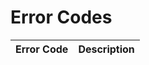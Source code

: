 # Error Codes

Error Code                              | Description
----------------------------------------| ---------------------------------------